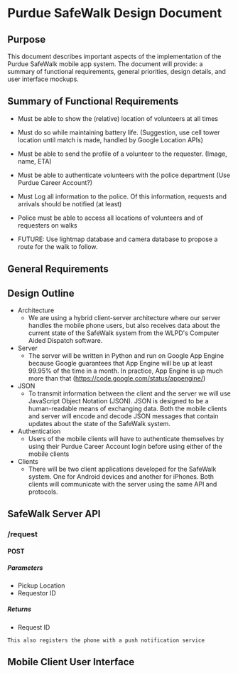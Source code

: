 Purdue SafeWalk Design Document
===============================

Purpose
-------
This document describes important aspects of the implementation of the Purdue SafeWalk mobile app system. The document will provide: a summary of functional requirements, general priorities, design details, and user interface mockups.

Summary of Functional Requirements
----------------------------------

* Must be able to show the (relative) location of volunteers at all times
 * Must do so while maintaining battery life. (Suggestion, use cell tower location until match is made, handled by Google Location APIs)

* Must be able to send the profile of a volunteer to the requester. (Image, name, ETA)

* Must be able to authenticate volunteers with the police department (Use Purdue Career Account?)

* Must Log all information to the police. Of this information, requests and arrivals should be notified (at least)

* Police must be able to access all locations of volunteers and of requesters on walks

* FUTURE: Use lightmap database and camera database to propose a route for the walk to follow. 

General Requirements
--------------------

Design Outline
--------------
* Architecture
  * We are using a hybrid client-server architecture where our server handles the mobile phone users, but also receives data about the current state of the SafeWalk system from the WLPD's Computer Aided Dispatch software.
* Server
  * The server will be written in Python and run on Google App Engine because Google guarantees that App Engine will be up at least 99.95% of the time in a month. In practice, App Engine is up much more than that (https://code.google.com/status/appengine/)
* JSON
  * To transmit information between the client and the server we will use JavaScript Object Notation (JSON). JSON is designed to be a human-readable means of exchanging data. Both the mobile clients and server will encode and decode JSON messages that contain updates about the state of the SafeWalk system.
* Authentication
  * Users of the mobile clients will have to authenticate themselves by using their Purdue Career Account login before using either of the mobile clients
* Clients
  * There will be two client applications developed for the SafeWalk system. One for Android devices and another for iPhones. Both clients will communicate with the server using the same API and protocols.

SafeWalk Server API
--------------------
### /request
#### POST
##### Parameters
* Pickup Location
* Requestor ID
##### Returns
* Request ID

``This also registers the phone with a push notification service``


Mobile Client User Interface
----------------------------


